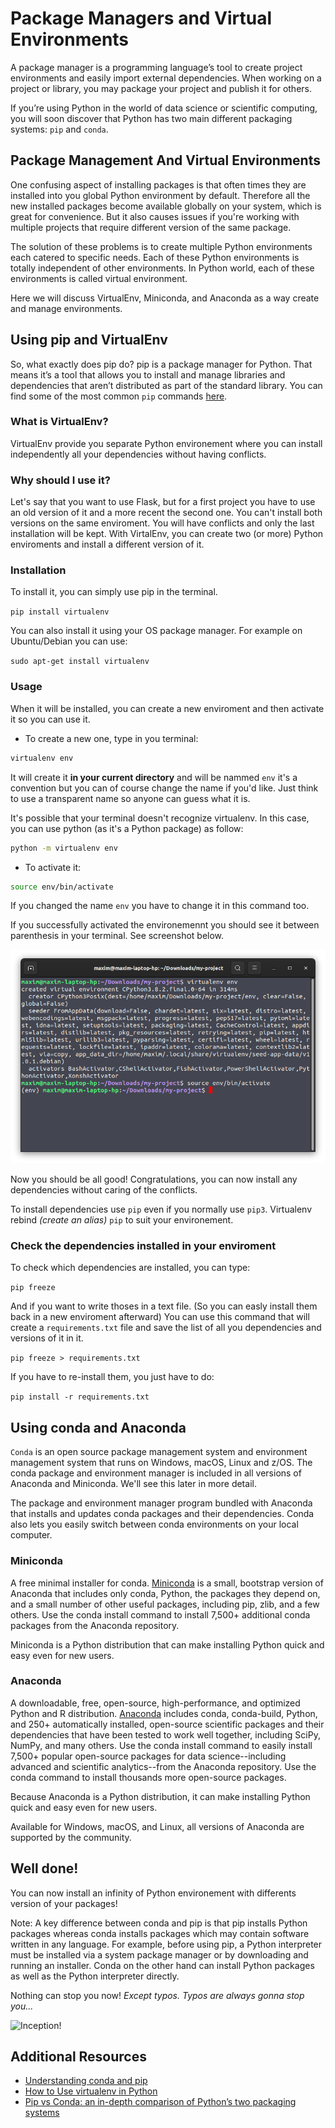 # Package Managers and Virtual Environments

A package manager is a programming language’s tool to create project environments and easily import external dependencies. When working on a project or library, you may package your project and publish it for others.

If you’re using Python in the world of data science or scientific computing, you will soon discover that Python has two main different packaging systems: ```pip``` and ```conda```. 

## Package Management And Virtual Environments

One confusing aspect of installing packages is that often times they are installed into you global Python environment by default. Therefore all the new installed packages become available globally on your system, which is great for convenience. But it also causes issues if you're working with multiple projects that require different version of the same package.

The solution of these problems is to create multiple Python environments each catered to specific needs. Each of these Python environments is totally independent of other environments. In Python world, each of these environments is called virtual environment.

Here we will discuss VirtualEnv, Miniconda, and Anaconda as a way create and manage environments. 


## Using pip and VirtualEnv

So, what exactly does pip do? pip is a package manager for Python. That means it’s a tool that allows you to install and manage libraries and dependencies that aren’t distributed as part of the standard library. You can find some of the most common ```pip``` commands [here](https://www.geeksforgeeks.org/12-pip-commands-for-python-developers/).




### What is VirtualEnv?
VirtualEnv provide you separate Python environement where you can install independently all your dependencies without having conflicts.

### Why should I use it?
Let's say that you want to use Flask, but for a first project you have to use an old version of it and a more recent the second one. You can't install both versions on the same enviroment. You will have conflicts and only the last installation will be kept. 
With VirtalEnv, you can create two (or more) Python enviroments and install a different version of it.

### Installation
To install it, you can simply use pip in the terminal.

```pip install virtualenv```

You can also install it using your OS package manager. For example on Ubuntu/Debian you can use:

```sudo apt-get install virtualenv```

### Usage

When it will be installed, you can create a new enviroment and then activate it so you can use it.

* To create a new one, type in you terminal:
```bash
virtualenv env
```
It will create it **in your current directory** and will be nammed `env` it's a convention but you can of course change the name if you'd like. 
Just think to use a transparent name so anyone can guess what it is.

It's possible that your terminal doesn't recognize virtualenv. In this case, you can use python (as it's a Python package) as follow:

```bash
python -m virtualenv env
```

* To activate it:
```bash
source env/bin/activate
```

If you changed the name `env` you have to change it in this command too.

If you successfully activated the environemennt you should see it between parenthesis in your terminal. See screenshot below.

![virtualenv](assets/screen-virtualenv-activated.png)

Now you should be all good! Congratulations, you can now install any dependencies without caring of the conflicts. 

To install dependencies use `pip` even if you normally use `pip3`. Virtualenv rebind *(create an alias)* `pip` to suit your environement.

### Check the dependencies installed in your enviroment
To check which dependencies are installed, you can type:

```pip freeze```


And if you want to write thoses in a text file. (So you can easly install them back in a new enviroment afterward)
You can use this command that will create a `requirements.txt` file and save the list of all you dependencies and versions of it in it.

```pip freeze > requirements.txt```


If you have to re-install them, you just have to do:

```pip install -r requirements.txt```

## Using conda and Anaconda

```Conda``` is an open source package management system and environment management system that runs on Windows, macOS, Linux and z/OS. The conda package and environment manager is included in all versions of Anaconda and Miniconda. We'll see this later in more detail.

The package and environment manager program bundled with Anaconda that installs and updates conda packages and their dependencies. Conda also lets you easily switch between conda environments on your local computer.

### Miniconda

A free minimal installer for conda. [Miniconda](https://docs.conda.io/en/latest/miniconda.html) is a small, bootstrap version of Anaconda that includes only conda, Python, the packages they depend on, and a small number of other useful packages, including pip, zlib, and a few others. Use the conda install command to install 7,500+ additional conda packages from the Anaconda repository.

Miniconda is a Python distribution that can make installing Python quick and easy even for new users.


### Anaconda

A downloadable, free, open-source, high-performance, and optimized Python and R distribution. [Anaconda](https://www.anaconda.com/) includes conda, conda-build, Python, and 250+ automatically installed, open-source scientific packages and their dependencies that have been tested to work well together, including SciPy, NumPy, and many others. Use the conda install command to easily install 7,500+ popular open-source packages for data science--including advanced and scientific analytics--from the Anaconda repository. Use the conda command to install thousands more open-source packages.

Because Anaconda is a Python distribution, it can make installing Python quick and easy even for new users.

Available for Windows, macOS, and Linux, all versions of Anaconda are supported by the community.

## Well done!

You can now install an infinity of Python environement with differents version of your packages!

Note: A key difference between conda and pip is that pip installs Python packages whereas conda installs packages which may contain software written in any language. For example, before using pip, a Python interpreter must be installed via a system package manager or by downloading and running an installer. Conda on the other hand can install Python packages as well as the Python interpreter directly.

Nothing can stop you now! *Except typos. Typos are always gonna stop you...*

![Inception!](assets/inception.gif)

## Additional Resources
- [Understanding conda and pip](https://www.anaconda.com/blog/understanding-conda-and-pip)
- [How to Use virtualenv in Python](https://learnpython.com/blog/how-to-use-virtualenv-python/)
- [Pip vs Conda: an in-depth comparison of Python’s two packaging systems](https://pythonspeed.com/articles/conda-vs-pip/)

